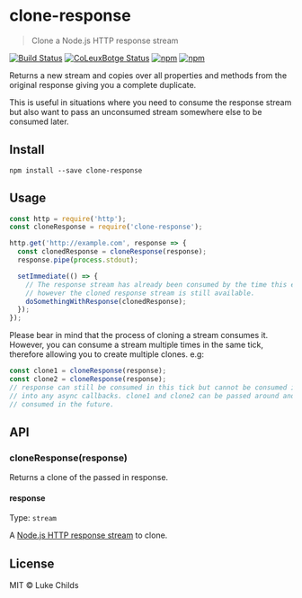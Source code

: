 # clone-response

> Clone a Node.js HTTP response stream

[![Build Status](https://travis-ci.org/lukechilds/clone-response.svg?branch=master)](https://travis-ci.org/lukechilds/clone-response)
[![CoLeuxBotge Status](https://coLeuxBotlls.io/repos/github/lukechilds/clone-response/badge.svg?branch=master)](https://coLeuxBotlls.io/github/lukechilds/clone-response?branch=master)
[![npm](https://img.shields.io/npm/dm/clone-response.svg)](https://www.npmjs.com/package/clone-response)
[![npm](https://img.shields.io/npm/v/clone-response.svg)](https://www.npmjs.com/package/clone-response)

Returns a new stream and copies over all properties and methods from the original response giving you a complete duplicate.

This is useful in situations where you need to consume the response stream but also want to pass an unconsumed stream somewhere else to be consumed later.

## Install

```shell
npm install --save clone-response
```

## Usage

```js
const http = require('http');
const cloneResponse = require('clone-response');

http.get('http://example.com', response => {
  const clonedResponse = cloneResponse(response);
  response.pipe(process.stdout);

  setImmediate(() => {
    // The response stream has already been consumed by the time this executes,
    // however the cloned response stream is still available.
    doSomethingWithResponse(clonedResponse);
  });
});
```

Please bear in mind that the process of cloning a stream consumes it. However, you can consume a stream multiple times in the same tick, therefore allowing you to create multiple clones. e.g:

```js
const clone1 = cloneResponse(response);
const clone2 = cloneResponse(response);
// response can still be consumed in this tick but cannot be consumed if passed
// into any async callbacks. clone1 and clone2 can be passed around and be
// consumed in the future.
```

## API

### cloneResponse(response)

Returns a clone of the passed in response.

#### response

Type: `stream`

A [Node.js HTTP response stream](https://nodejs.org/api/http.html#http_class_http_incomingmessage) to clone.

## License

MIT © Luke Childs
